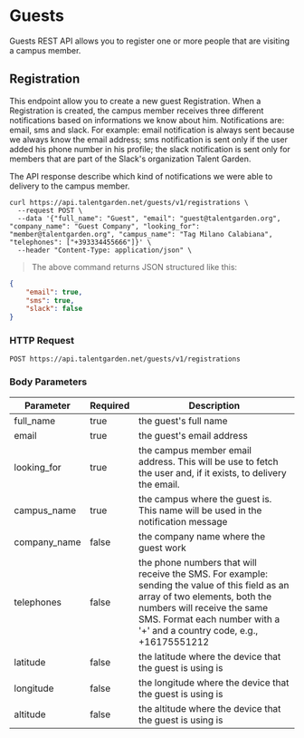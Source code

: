 # Guests
Guests REST API allows you to register one or more people that are visiting a campus member.

## Registration
This endpoint allow you to create a new guest Registration.
When a Registration is created, the campus member receives three different notifications based on informations we know about him.
Notifications are: email, sms and slack.
For example: email notification is always sent because we always know the email address; sms notification is sent only if the user added his phone number in his profile; the slack notification is sent only for members that are part of the Slack's organization Talent Garden.

The API response describe which kind of notifications we were able to delivery to the campus member.

```shell
curl https://api.talentgarden.net/guests/v1/registrations \
  --request POST \
  --data '{"full_name": "Guest", "email": "guest@talentgarden.org", "company_name": "Guest Company", "looking_for": "member@talentgarden.org", "campus_name": "Tag Milano Calabiana", "telephones": ["+393334455666"]}' \
  --header "Content-Type: application/json" \
```

> The above command returns JSON structured like this:

```json
{
	"email": true,
	"sms": true,
	"slack": false
}
```

### HTTP Request

`POST https://api.talentgarden.net/guests/v1/registrations`

### Body Parameters

Parameter | Required | Description
--------- | ------- | -----------
full_name | true | the guest's full name
email | true | the guest's email address
looking_for | true | the campus member email address. This will be use to fetch the user and, if it exists, to delivery the email.
campus_name | true | the campus where the guest is. This name will be used in the notification message
company_name | false | the company name where the guest work
telephones | false | the phone numbers that will receive the SMS. For example: sending the value of this field as an array of two elements, both the numbers will receive the same SMS. Format each number with a '+' and a country code, e.g., +16175551212
latitude | false | the latitude where the device that the guest is using is
longitude | false | the longitude where the device that the guest is using is
altitude | false | the altitude where the device that the guest is using is
